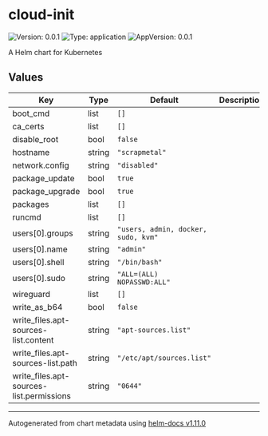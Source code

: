 # cloud-init

![Version: 0.0.1](https://img.shields.io/badge/Version-0.0.1-informational?style=flat-square) ![Type: application](https://img.shields.io/badge/Type-application-informational?style=flat-square) ![AppVersion: 0.0.1](https://img.shields.io/badge/AppVersion-0.0.1-informational?style=flat-square)

A Helm chart for Kubernetes

## Values

| Key | Type | Default | Description |
|-----|------|---------|-------------|
| boot_cmd | list | `[]` |  |
| ca_certs | list | `[]` |  |
| disable_root | bool | `false` |  |
| hostname | string | `"scrapmetal"` |  |
| network.config | string | `"disabled"` |  |
| package_update | bool | `true` |  |
| package_upgrade | bool | `true` |  |
| packages | list | `[]` |  |
| runcmd | list | `[]` |  |
| users[0].groups | string | `"users, admin, docker, sudo, kvm"` |  |
| users[0].name | string | `"admin"` |  |
| users[0].shell | string | `"/bin/bash"` |  |
| users[0].sudo | string | `"ALL=(ALL) NOPASSWD:ALL"` |  |
| wireguard | list | `[]` |  |
| write_as_b64 | bool | `false` |  |
| write_files.apt-sources-list.content | string | `"apt-sources.list"` |  |
| write_files.apt-sources-list.path | string | `"/etc/apt/sources.list"` |  |
| write_files.apt-sources-list.permissions | string | `"0644"` |  |

----------------------------------------------
Autogenerated from chart metadata using [helm-docs v1.11.0](https://github.com/norwoodj/helm-docs/releases/v1.11.0)
